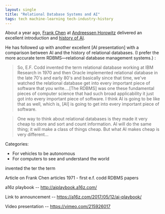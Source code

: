 ```yaml
---
layout: single
title: "Relational Database Systems and AI"
tags: tech machine-learning tech-industry-history
---
```


About a year ago, [Frank Chen](https://a16z.com/author/frank-chen/) at [Andreessen Horowitz](https://a16z.com/) delivered an excellent introduction and [history of AI](http://a16z.com/2016/06/10/ai-deep-learning-machines/).

He has followed up with another excellent [AI presentation] with a comparison between AI and the history of relational databases. (I prefer the more accurate term RDBMS—relational database management systems.) :

> So, E.F. Codd invented the term relational database working at IBM Research in 1970 and then Oracle implemented relational database in the late 70's and early 80's and basically since that time, we've watched the relational database get into every important piece of software that you write....[The RDBMS] was one these fundamental pieces of computer science that had such broad applicability it just got into every important piece of software. I think AI is going to be like that as well, which is, [AI] is going to get into every important piece of software.



> One way to think about relational databases is they made it very cheap to store and sort and count information. AI will do the same thing; it will make a class of things cheap. But what AI makes cheap is very different...

Categories:
* For vehicles to be autonomous
* For computers to see and understand the world

invented the ter the term 


Article on Frank Chen articles
1971 - first e.f. codd RDBMS papers



a16z playbook -- http://aiplaybook.a16z.com/

Link to announcement -- https://a16z.com/2017/05/12/ai-playbook/

Video presentation -- https://vimeo.com/215926017